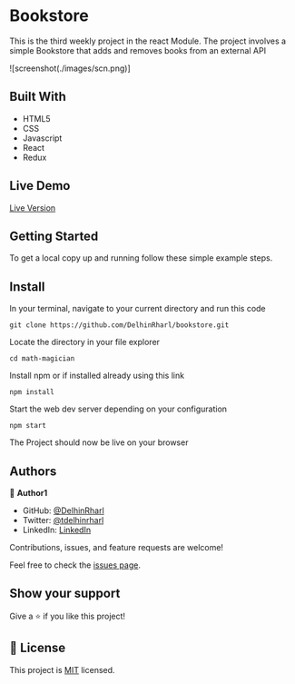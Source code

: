 # Bookstore

This is the third weekly project in the react Module. The project involves a simple Bookstore that adds and removes books from an  external API

![screenshot(./images/scn.png)]

## Built With

- HTML5
- CSS
- Javascript
- React
- Redux

## Live Demo

[Live Version](https://bookstore-affaxed.herokuapp.com/)



## Getting Started

To get a local copy up and running follow these simple example steps.

## Install

In your terminal, navigate to your current directory and run this code

`git clone https://github.com/DelhinRharl/bookstore.git`

Locate the directory in your file explorer

`cd math-magician`

Install npm or if installed already using this link

`npm install`

Start the web dev server depending on your configuration

`npm start`

The Project should now be live on your browser

## Authors

👤 **Author1**

- GitHub: [@DelhinRharl](https://github.com/DelhinRharl)
- Twitter: [@tdelhinrharl](https://twitter.com/delhinrharl)
- LinkedIn: [LinkedIn](https://linkedin.com/in/AffaxedKiprotich)

Contributions, issues, and feature requests are welcome!

Feel free to check the [issues page](https://github.com/DelhinRharl/bookstore/issues).

## Show your support

Give a ⭐️ if you like this project!
## 📝 License

This project is [MIT](./MIT.md) licensed.